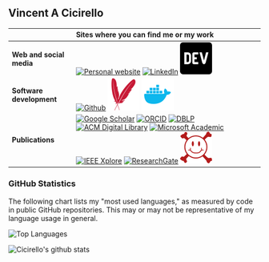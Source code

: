 ## Vincent A Cicirello

| | Sites where you can find me or my work |
| :--- | :--- |
| __Web and social media__ | [![Personal website](https://www.cicirello.org/images/logo.png)](https://www.cicirello.org/) [![LinkedIn](https://www.cicirello.org/images/in.svg)](https://www.linkedin.com/in/vacicirello) [![DEV Profile](https://github.com/cicirello/cicirello/blob/master/images/devto.svg)](https://dev.to/cicirello) |
| __Software development__ | [![Github](https://www.cicirello.org/images/mark-github-16.svg)](https://github.com/cicirello) [![Maven Central](https://github.com/cicirello/cicirello/blob/master/images/maven.svg)](https://search.maven.org/search?q=g:org.cicirello) [![Docker Hub](https://github.com/cicirello/cicirello/blob/master/images/docker.svg)](https://hub.docker.com/u/cicirello) |
| __Publications__ | [![Google Scholar](https://www.cicirello.org/images/gs.svg)](http://scholar.google.com/citations?user=wq4N1CoAAAAJ) [![ORCID](https://www.cicirello.org/images/orcid.svg)](https://orcid.org/0000-0003-1072-8559) [![DBLP](https://www.cicirello.org/images/dblp.svg)](http://dblp.org/pid/57/5754) [![ACM Digital Library](https://www.cicirello.org/images/acm.svg)](http://dl.acm.org/author_page.cfm?id=81100638594) [![Microsoft Academic](https://www.cicirello.org/images/microsoftacademic.svg)](https://academic.microsoft.com/profile/507gjie3-7641-40f5-e807-009gg36i8eh6/VincentA.Cicirello/) [![IEEE Xplore](https://www.cicirello.org/images/ieee.svg)](https://ieeexplore.ieee.org/author/37272496500) [![ResearchGate](https://www.cicirello.org/images/rg.svg)](https://www.researchgate.net/profile/Vincent_Cicirello) [![arXiv](https://github.com/cicirello/cicirello/blob/master/images/arxiv.svg)](https://arxiv.org/search/?searchtype=author&query=Cicirello%2C+V+A) |

### GitHub Statistics

The following chart lists my "most used languages," as measured by code in public GitHub repositories. This may or may not be representative of my language usage in general.

![Top Languages](https://github-readme-stats.vercel.app/api/top-langs/?username=cicirello&layout=compact&langs_count=5&theme=dark)

![Cicirello's github stats](https://github-readme-stats.vercel.app/api?username=cicirello&show_icons=true&count_private=true&include_all_commits=true&theme=dark)


<!--
**cicirello/cicirello** is a ✨ _special_ ✨ repository because its `README.md` (this file) appears on your GitHub profile.

Here are some ideas to get you started:

- 🔭 I’m currently working on ...
- 🌱 I’m currently learning ...
- 👯 I’m looking to collaborate on ...
- 🤔 I’m looking for help with ...
- 💬 Ask me about ...
- 📫 How to reach me: ...
- 😄 Pronouns: ...
- ⚡ Fun fact: ...
-->
